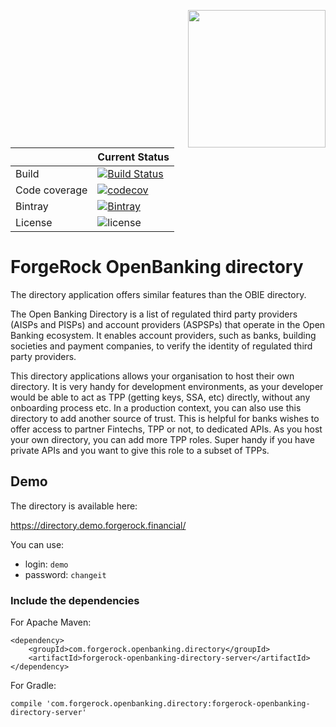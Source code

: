 [<img src="https://raw.githubusercontent.com/ForgeRock/forgerock-logo-dev/master/Logo-fr-dev.png" align="right" width="220px"/>](https://developer.forgerock.com/)

| |Current Status|
|---|---|
|Build|[![Build Status](https://img.shields.io/endpoint.svg?url=https%3A%2F%2Factions-badge.atrox.dev%2FOpenBankingToolkit%2Fopenbanking-directory%2Fbadge%3Fref%3Dmaster&style=flat)](https://actions-badge.atrox.dev/OpenBankingToolkit/openbanking-directory/goto?ref=master)|
|Code coverage|[![codecov](https://codecov.io/gh/OpenBankingToolkit/openbanking-directory/branch/master/graph/badge.svg)](https://codecov.io/gh/OpenBankingToolkit/openbanking-directory)
|Bintray|[![Bintray](https://img.shields.io/bintray/v/openbanking-toolkit/OpenBankingToolKit/openbanking-directory.svg?maxAge=2592000)](https://bintray.com/openbanking-toolkit/OpenBankingToolKit/openbanking-directory)|
|License|![license](https://img.shields.io/github/license/ACRA/acra.svg)|

ForgeRock OpenBanking directory
========================

The directory application offers similar features than the OBIE directory.

The Open Banking Directory is a list of regulated third party providers (AISPs and PISPs) and account providers (ASPSPs)
 that operate in the Open Banking ecosystem.
 It enables account providers, such as banks, building societies and payment companies, to verify the identity of regulated third party providers.
 
This directory applications allows your organisation to host their own directory. It is very handy for development environments,
as your developer would be able to act as TPP (getting keys, SSA, etc) directly, without any onboarding process etc.
In a production context, you can also use this directory to add another source of trust. This is helpful for banks wishes to
offer access to partner Fintechs, TPP or not, to dedicated APIs.
As you host your own directory, you can add more TPP roles. Super handy if you have private APIs and you want to give this role
to a subset of TPPs.

## Demo

The directory is available here: 

https://directory.demo.forgerock.financial/

You can use:
* login: `demo`
* password: `changeit`



### Include the dependencies

For Apache Maven:

```
<dependency>
    <groupId>com.forgerock.openbanking.directory</groupId>
    <artifactId>forgerock-openbanking-directory-server</artifactId>
</dependency>
```

For Gradle:

```
compile 'com.forgerock.openbanking.directory:forgerock-openbanking-directory-server'
```
